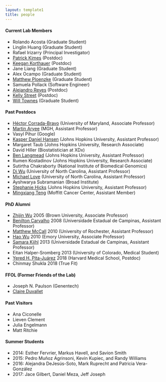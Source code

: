```yaml
---
layout: template1
title: people
---
```


#### Current Lab Members

- Rolando Acosta (Graduate Student)
- Linglin Huang (Graduate Student)
- Rafael Irizarry (Principal Investigator)
- [Patrick Kimes](http://pkimes.org/) (Postdoc)
- [Keegan Korthauer](http://kkorthauer.org/) (Postdoc)
- Jane Liang (Graduate Student)
- Alex Ocampo (Graduate Student)
- [Matthew Ploenzke](https://mploenzke.github.io/) (Graduate Student)
- Samuela Pollack (Software Engineer)
- [Alejandro Reyes](http://alejandroreyes.org/) (Postdoc)
- [Kelly Street](https://github.com/kstreet13/) (Postdoc)
- [Will Townes](https://willtownes.github.io/) (Graduate Student)

#### Past Postdocs

- [Héctor Corrada-Bravo](http://www.hcbravo.org/) (University of Maryland, Associate Professor)
- [Martin Aryee](http://aryee.mgh.harvard.edu/) (MGH, Assistant Professor)
- Vasyl Pihur (Google)
- [Kasper Daniel Hansen](https://www.hansenlab.org/) (Johns Hopkins University, Assistant Professor)
- Margaret Taub (Johns Hopkins University, Research Associate)
- David Hiller (Biostatistician at XDx)
- [Ben Langmead](http://www.langmead-lab.org/) (Johns Hopkins University, Assistant Professor)
- Rumen Kostadinov (Johns Hopkins University, Research Associate)
- Sutirtha Chakraborty (National Institute of Biomedical Genomics)
- [Di Wu](http://diwulab.web.unc.edu/) (University of North Carolina, Assistant Professor)
- [Michael Love](https://mikelove.github.io/) (University of North Carolina, Assistant Professor)
- Ayshwarya Subramanian (Broad Institute)
- [Stephanie Hicks](http://www.stephaniehicks.com/) (Johns Hopkins University, Assistant Professor)
- [Mingxiang Teng](https://tengmx.github.io/) (Moffitt Cancer Center, Assistant Member)

#### PhD Alumni

- [Zhijin Wu](http://www.stat.brown.edu/zwu/) 2005 (Brown University, Associate Professor)
- [Benilton Carvalho](https://scholar.google.com/citations?hl=es&user=44vQTS4AAAAJ) 2008 (Universidade Estadual de Campinas, Assistant Professor)
- [Matthew McCall](https://mnmccall.com/) 2010 (University of Rochester, Assistant Professor)
- [Hao Wu](http://www.haowulab.org/) 2010 (Emory University, Associate Professor)
- [Samara Kiihl](https://samarafk.github.io/) 2013 (Universidade Estadual de Campinas, Assistant Professor)
- Eitan Halper-Sromberg 2013 (University of Colorado, Medical Student)
- [Yered H. Pita-Juárez](https://yeredh.github.io) 2018 (Harvard Medical School, Postdoc)
- Chinmay Shukla 2018 (True Fit)

#### FFOL (Former Friends of the Lab)

- Joseph N. Paulson (Genentech)
- [Claire Duvallet](https://cduvallet.github.io/)

#### Past Visitors 

- Ana Ciconelle
- Lieven Clement
- Julia Engelmann
- Matt Ritchie

#### Summer Students

- 2014: Esther Fervrier, Markus Havell, and  Savion Smith 
- 2015: Pedro Mu&ntilde;oz Agrinsoni, Kevin Kupiec, and Randy Williams 
- 2016: Alejandra DeJesús-Soto, Mark Ruprecht and Patricia Vera-González
- 2017: Jace Gilbert, Daniel Meza, Jeff Joseph
		  

